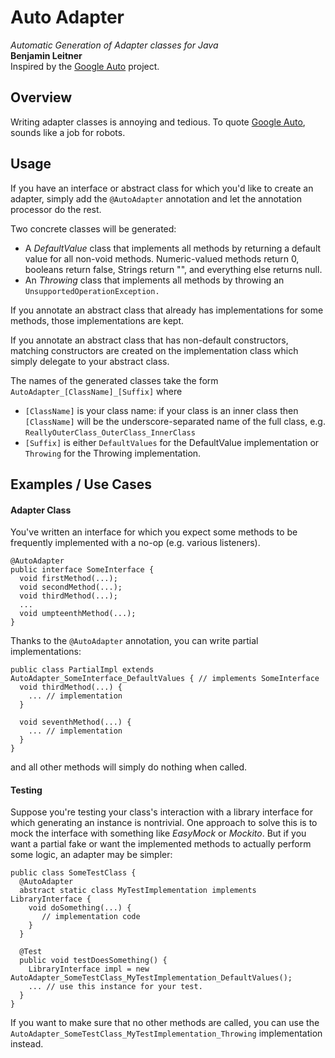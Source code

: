 # Auto Adapter
*Automatic Generation of Adapter classes for Java*  
**Benjamin Leitner**  
Inspired by the [Google Auto](https://github.com/google/auto) project.

## Overview
Writing adapter classes is annoying and tedious.  To quote [Google Auto](https://github.com/google/auto),
sounds like a job for robots.

## Usage
If you have an interface or abstract class for which you'd like to create an adapter, simply
add the `@AutoAdapter` annotation and let the annotation processor do the rest.

Two concrete classes will be generated:

* A *DefaultValue* class that implements all methods by returning a default value for all non-void methods.
Numeric-valued methods return 0, booleans return false, Strings return "", and everything else returns null.
* An *Throwing* class that implements all methods by throwing an `UnsupportedOperationException.`

If you annotate an abstract class that already has implementations for some methods, those
 implementations are kept.

If you annotate an abstract class that has non-default constructors, matching constructors are
created on the implementation class which simply delegate to your abstract class.

The names of the generated classes take the form `AutoAdapter_[ClassName]_[Suffix]` where

* `[ClassName]` is your class name: if your class is an inner class then `[ClassName]` will
be the underscore-separated name of the full class, e.g. `ReallyOuterClass_OuterClass_InnerClass`
* `[Suffix]` is either `DefaultValues` for the DefaultValue implementation or `Throwing` for the Throwing
 implementation.

## Examples / Use Cases
#### Adapter Class
You've written an interface for which you expect some methods to be frequently implemented with a
no-op (e.g. various listeners).

    @AutoAdapter
    public interface SomeInterface {
      void firstMethod(...);
      void secondMethod(...);
      void thirdMethod(...);
      ...
      void umpteenthMethod(...);
    }

Thanks to the `@AutoAdapter` annotation, you can write partial implementations:

    public class PartialImpl extends AutoAdapter_SomeInterface_DefaultValues { // implements SomeInterface
      void thirdMethod(...) {
        ... // implementation
      }

      void seventhMethod(...) {
        ... // implementation
      }
    }
 
and all other methods will simply do nothing when called.
 
#### Testing
Suppose you're testing your class's interaction with a library interface for which generating an
instance is nontrivial.  One approach to solve this is to mock the interface with something like
*EasyMock* or *Mockito*.  But if you want a partial fake or want the implemented methods to actually 
perform some logic, an adapter may be simpler:

    public class SomeTestClass {
      @AutoAdapter
      abstract static class MyTestImplementation implements LibraryInterface {
        void doSomething(...) {
           // implementation code
        }
      }
      
      @Test
      public void testDoesSomething() {
        LibraryInterface impl = new AutoAdapter_SomeTestClass_MyTestImplementation_DefaultValues();
        ... // use this instance for your test.
      }
    }
If you want to make sure that no other methods are called, you can use the 
`AutoAdapter_SomeTestClass_MyTestImplementation_Throwing` implementation instead.

